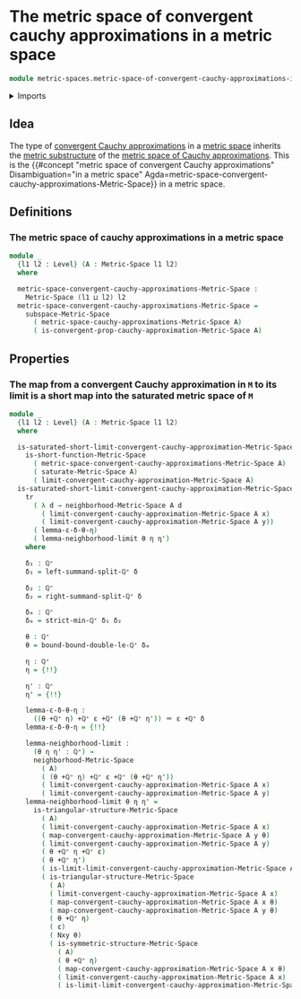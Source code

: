 # The metric space of convergent cauchy approximations in a metric space

```agda
module metric-spaces.metric-space-of-convergent-cauchy-approximations-in-a-metric-space where
```

<details><summary>Imports</summary>

```agda
open import elementary-number-theory.positive-rational-numbers

open import foundation.identity-types
open import foundation.transport-along-identifications
open import foundation.universe-levels

open import metric-spaces.convergent-cauchy-approximations-metric-spaces
open import metric-spaces.metric-space-of-cauchy-approximations-in-a-metric-space
open import metric-spaces.metric-spaces
open import metric-spaces.saturated-metric-spaces
open import metric-spaces.short-functions-metric-spaces
open import metric-spaces.subspaces-metric-spaces
```

</details>

## Idea

The type of
[convergent Cauchy approximations](metric-spaces.convergent-cauchy-approximations-metric-spaces.md)
in a [metric space](metric-spaces.metric-spaces.md) inherits the
[metric substructure](metric-spaces.subspaces-metric-spaces.md) of the
[metric space of Cauchy approximations](metric-spaces.metric-space-of-cauchy-approximations-in-a-metric-space.md).
This is the
{{#concept "metric space of convergent Cauchy approximations" Disambiguation="in a metric space" Agda=metric-space-convergent-cauchy-approximations-Metric-Space}}
in a metric space.

## Definitions

### The metric space of cauchy approximations in a metric space

```agda
module _
  {l1 l2 : Level} (A : Metric-Space l1 l2)
  where

  metric-space-convergent-cauchy-approximations-Metric-Space :
    Metric-Space (l1 ⊔ l2) l2
  metric-space-convergent-cauchy-approximations-Metric-Space =
    subspace-Metric-Space
      ( metric-space-cauchy-approximations-Metric-Space A)
      ( is-convergent-prop-cauchy-approximation-Metric-Space A)
```

## Properties

### The map from a convergent Cauchy approximation in `M` to its limit is a short map into the saturated metric space of `M`

```agda
module _
  {l1 l2 : Level} (A : Metric-Space l1 l2)
  where

  is-saturated-short-limit-convergent-cauchy-approximation-Metric-Space :
    is-short-function-Metric-Space
      ( metric-space-convergent-cauchy-approximations-Metric-Space A)
      ( saturate-Metric-Space A)
      ( limit-convergent-cauchy-approximation-Metric-Space A)
  is-saturated-short-limit-convergent-cauchy-approximation-Metric-Space ε x y Nxy δ =
    tr
      ( λ d → neighborhood-Metric-Space A d
        ( limit-convergent-cauchy-approximation-Metric-Space A x)
        ( limit-convergent-cauchy-approximation-Metric-Space A y))
      ( lemma-ε-δ-θ-η)
      ( lemma-neighborhood-limit θ η η')
    where

    δ₁ : ℚ⁺
    δ₁ = left-summand-split-ℚ⁺ δ

    δ₂ : ℚ⁺
    δ₂ = right-summand-split-ℚ⁺ δ

    δₘ : ℚ⁺
    δₘ = strict-min-ℚ⁺ δ₁ δ₂

    θ : ℚ⁺
    θ = bound-bound-double-le-ℚ⁺ δₘ

    η : ℚ⁺
    η = {!!}

    η' : ℚ⁺
    η' = {!!}

    lemma-ε-δ-θ-η :
      ((θ +ℚ⁺ η) +ℚ⁺ ε +ℚ⁺ (θ +ℚ⁺ η')) ＝ ε +ℚ⁺ δ
    lemma-ε-δ-θ-η = {!!}

    lemma-neighborhood-limit :
      (θ η η' : ℚ⁺) →
      neighborhood-Metric-Space
        ( A)
        ( (θ +ℚ⁺ η) +ℚ⁺ ε +ℚ⁺ (θ +ℚ⁺ η'))
        ( limit-convergent-cauchy-approximation-Metric-Space A x)
        ( limit-convergent-cauchy-approximation-Metric-Space A y)
    lemma-neighborhood-limit θ η η' =
      is-triangular-structure-Metric-Space
        ( A)
        ( limit-convergent-cauchy-approximation-Metric-Space A x)
        ( map-convergent-cauchy-approximation-Metric-Space A y θ)
        ( limit-convergent-cauchy-approximation-Metric-Space A y)
        ( θ +ℚ⁺ η +ℚ⁺ ε)
        ( θ +ℚ⁺ η')
        ( is-limit-limit-convergent-cauchy-approximation-Metric-Space A y θ η')
        ( is-triangular-structure-Metric-Space
          ( A)
          ( limit-convergent-cauchy-approximation-Metric-Space A x)
          ( map-convergent-cauchy-approximation-Metric-Space A x θ)
          ( map-convergent-cauchy-approximation-Metric-Space A y θ)
          ( θ +ℚ⁺ η)
          ( ε)
          ( Nxy θ)
          ( is-symmetric-structure-Metric-Space
            ( A)
            ( θ +ℚ⁺ η)
            ( map-convergent-cauchy-approximation-Metric-Space A x θ)
            ( limit-convergent-cauchy-approximation-Metric-Space A x)
            ( is-limit-limit-convergent-cauchy-approximation-Metric-Space A x θ η)))
```
